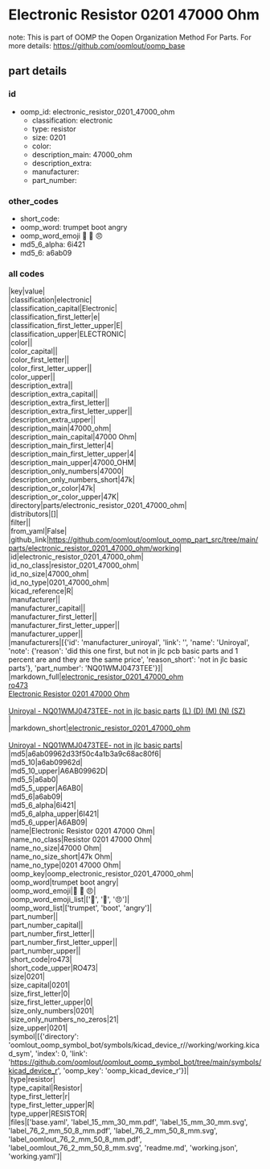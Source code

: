# Electronic Resistor 0201 47000 Ohm  

note: This is part of OOMP the Oopen Organization Method For Parts. For more details: https://github.com/oomlout/oomp_base

##  part details





### id
* oomp_id: electronic_resistor_0201_47000_ohm
  * classification: electronic
  * type: resistor
  * size: 0201
  * color: 
  * description_main: 47000_ohm
  * description_extra: 
  * manufacturer: 
  * part_number: 

### other_codes
* short_code: 
* oomp_word: trumpet boot angry
* oomp_word_emoji :trumpet: :boot: :angry:
* md5_6_alpha: 6i421
* md5_6: a6ab09

### all codes 
|key|value|  
|classification|electronic|  
|classification_capital|Electronic|  
|classification_first_letter|e|  
|classification_first_letter_upper|E|  
|classification_upper|ELECTRONIC|  
|color||  
|color_capital||  
|color_first_letter||  
|color_first_letter_upper||  
|color_upper||  
|description_extra||  
|description_extra_capital||  
|description_extra_first_letter||  
|description_extra_first_letter_upper||  
|description_extra_upper||  
|description_main|47000_ohm|  
|description_main_capital|47000 Ohm|  
|description_main_first_letter|4|  
|description_main_first_letter_upper|4|  
|description_main_upper|47000_OHM|  
|description_only_numbers|47000|  
|description_only_numbers_short|47k|  
|description_or_color|47k|  
|description_or_color_upper|47K|  
|directory|parts/electronic_resistor_0201_47000_ohm|  
|distributors|[]|  
|filter||  
|from_yaml|False|  
|github_link|https://github.com/oomlout/oomlout_oomp_part_src/tree/main/parts/electronic_resistor_0201_47000_ohm/working|  
|id|electronic_resistor_0201_47000_ohm|  
|id_no_class|resistor_0201_47000_ohm|  
|id_no_size|47000_ohm|  
|id_no_type|0201_47000_ohm|  
|kicad_reference|R|  
|manufacturer||  
|manufacturer_capital||  
|manufacturer_first_letter||  
|manufacturer_first_letter_upper||  
|manufacturer_upper||  
|manufacturers|[{'id': 'manufacturer_uniroyal', 'link': '', 'name': 'Uniroyal', 'note': {'reason': 'did this one first, but not in jlc pcb basic parts and 1 percent are and they are the same price', 'reason_short': 'not in jlc basic parts'}, 'part_number': 'NQ01WMJ0473TEE'}]|  
|markdown_full|[electronic_resistor_0201_47000_ohm](https://github.com/oomlout/oomlout_oomp_part_src/tree/main/parts/electronic_resistor_0201_47000_ohm/working)<br>[ro473](https://github.com/oomlout/oomlout_oomp_part_src/tree/main/parts/electronic_resistor_0201_47000_ohm/working)<br>[Electronic Resistor 0201 47000 Ohm](https://github.com/oomlout/oomlout_oomp_part_src/tree/main/parts/electronic_resistor_0201_47000_ohm/working)<br><br>[Uniroyal - NQ01WMJ0473TEE- not in jlc basic parts]() [(L)  ](https://www.lcsc.com/search?q=NQ01WMJ0473TEE)[(D)  ](https://www.digikey.com/en/products?keywords=NQ01WMJ0473TEE)[(M)  ](https://www.mouser.com/Search/Refine?Keyword=NQ01WMJ0473TEE)[(N)  ](https://www.newark.com/search?st=NQ01WMJ0473TEE)[(SZ)  ](https://so.szlcsc.com/global.html?k=NQ01WMJ0473TEE)<br>|  
|markdown_short|[electronic_resistor_0201_47000_ohm](https://github.com/oomlout/oomlout_oomp_part_src/tree/main/parts/electronic_resistor_0201_47000_ohm/working)<br><br>[Uniroyal - NQ01WMJ0473TEE- not in jlc basic parts]()|  
|md5|a6ab09962d33f50c4a1b3a9c68ac80f6|  
|md5_10|a6ab09962d|  
|md5_10_upper|A6AB09962D|  
|md5_5|a6ab0|  
|md5_5_upper|A6AB0|  
|md5_6|a6ab09|  
|md5_6_alpha|6i421|  
|md5_6_alpha_upper|6I421|  
|md5_6_upper|A6AB09|  
|name|Electronic Resistor 0201 47000 Ohm|  
|name_no_class|Resistor 0201 47000 Ohm|  
|name_no_size|47000 Ohm|  
|name_no_size_short|47k Ohm|  
|name_no_type|0201 47000 Ohm|  
|oomp_key|oomp_electronic_resistor_0201_47000_ohm|  
|oomp_word|trumpet boot angry|  
|oomp_word_emoji|:trumpet: :boot: :angry:|  
|oomp_word_emoji_list|[':trumpet:', ':boot:', ':angry:']|  
|oomp_word_list|['trumpet', 'boot', 'angry']|  
|part_number||  
|part_number_capital||  
|part_number_first_letter||  
|part_number_first_letter_upper||  
|part_number_upper||  
|short_code|ro473|  
|short_code_upper|RO473|  
|size|0201|  
|size_capital|0201|  
|size_first_letter|0|  
|size_first_letter_upper|0|  
|size_only_numbers|0201|  
|size_only_numbers_no_zeros|21|  
|size_upper|0201|  
|symbol|[{'directory': 'oomlout_oomp_symbol_bot/symbols/kicad_device_r//working/working.kicad_sym', 'index': 0, 'link': 'https://github.com/oomlout/oomlout_oomp_symbol_bot/tree/main/symbols/kicad_device_r', 'oomp_key': 'oomp_kicad_device_r'}]|  
|type|resistor|  
|type_capital|Resistor|  
|type_first_letter|r|  
|type_first_letter_upper|R|  
|type_upper|RESISTOR|  
|files|['base.yaml', 'label_15_mm_30_mm.pdf', 'label_15_mm_30_mm.svg', 'label_76_2_mm_50_8_mm.pdf', 'label_76_2_mm_50_8_mm.svg', 'label_oomlout_76_2_mm_50_8_mm.pdf', 'label_oomlout_76_2_mm_50_8_mm.svg', 'readme.md', 'working.json', 'working.yaml']|  
